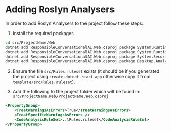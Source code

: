 # Adding Roslyn Analysers

In order to add Roslyn Analysers to the project follow these steps:

1. Install the required packages

```bash
cd src/ProjectName.Web
dotnet add ResponsibleConversationalAI.Web.csproj package System.Runtime.Analyzers 
dotnet add ResponsibleConversationalAI.Web.csproj package System.Runtime.InteropServices.Analyzers
dotnet add ResponsibleConversationalAI.Web.csproj package System.Security.Cryptography.Hashing.Algorithms.Analyzers
dotnet add ResponsibleConversationalAI.Web.csproj package Desktop.Analyzers
```

2. Ensure the file `src/Rules.ruleset` exists (it should be if you generated the project using `create-dotnet-react-app` otherwise copy it from `template/src/Rules.ruleset`).

3. Add the following to the project folder which will be found in: `src/ProjectName.Web/ProjectName.Web.csproj`

```xml
<PropertyGroup>
    <TreatWarningsAsErrors>True</TreatWarningsAsErrors>
    <TreatSpecificWarningsAsErrors />
    <CodeAnalysisRuleSet>..\Rules.ruleset</CodeAnalysisRuleSet>
</PropertyGroup>
```